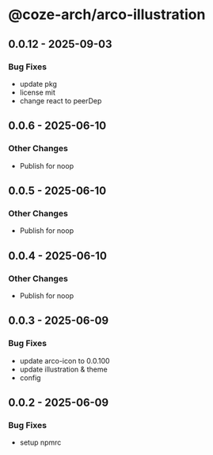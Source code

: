 # @coze-arch/arco-illustration

## 0.0.12 - 2025-09-03

### Bug Fixes

- update pkg
- license mit
- change react to peerDep


## 0.0.6 - 2025-06-10

### Other Changes

- Publish for noop


## 0.0.5 - 2025-06-10

### Other Changes

- Publish for noop


## 0.0.4 - 2025-06-10

### Other Changes

- Publish for noop


## 0.0.3 - 2025-06-09

### Bug Fixes

- update arco-icon to 0.0.100
- update illustration & theme
- config


## 0.0.2 - 2025-06-09

### Bug Fixes

- setup npmrc

